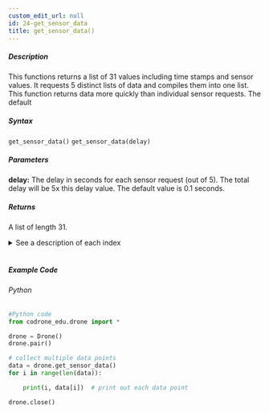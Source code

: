 ```yaml
---
custom_edit_url: null
id: 24-get_sensor_data
title: get_sensor_data()
---
```


##### Description

This functions returns a list of 31 values including time stamps and sensor values. It requests 5 distinct lists of data and compiles them into one list. This function returns data more quickly than individual sensor requests. The default

##### Syntax

```get_sensor_data()```
```get_sensor_data(delay)```

##### Parameters

**delay:** The delay in seconds for each sensor request (out of 5). The total delay will be 5x this delay value. The default value is 0.1 seconds.

##### Returns
A list of length 31.
<details>
  <summary>See a description of each index</summary>
    data[0] Altitude time stamp
    data[1] Temperature	in Celsius
    data[2] Pressure (Pascals)
    data[3] Elevation output from barometer (meters)
    data[4] Height value output from bottom range sensor (meters)
    data[5] Motion data time stamp 
    data[6] acceleration X            Int16	2 Byte	-1568 ~ 1568 (-156.8 ~ 156.8) m/s2 x 10 X
    data[7] acceleration Y            Int16	2 Byte	-1568 ~ 1568 (-156.8 ~ 156.8) m/s2 x 10 Y
    data[8] acceleration Z            Int16   2 Byte	-1568 ~ 1568 (-156.8 ~ 156.8) m/s2 x 10 Z
    data[9] gyroRoll:	Int16	2 Byte	-2000 ~ 2000	degree/second Roll
    data[10] gyroPitch	Int16	2 Byte	-2000 ~ 2000	degree/second Pitch
    data[11] gyroYaw  	Int16	2 Byte	-2000 ~ 2000	degree/second Yaw
    data[12] angleRoll	Int16	2 Byte	-180 ~ 180	degree Roll
    data[13] anglePitch	Int16	2 Byte	-180 ~ 180	degree Pitch
    data[14] angleYaw	Int16	2 Byte	-180 ~ 180	degree Yaw
    data[15] Position data time stamp
    data[16] x	Float32	4 Byte	-	X axis in meters
    data[17] y	Float32	4 Byte	-	Y axis in meters
    data[18] z	Float32	4 Byte	-	z axis in meters
    data[19] Range sensor data time stamp 
    data[20] Front range sensor (millimeters)
    data[21] Bottom range sensor (millimeters)
    data[22] Drone state time stamp 
    data[23] modeSystem	 (system operating mode)
    data[24] modeFlight  (flight controller operating mode)
    data[25] modeControlFlight  (flight control mode)
    data[26] modeMovement  (moving state)
    data[27] headless  (headless setting status)
    data[28] sensorOrientation  (sensor orientation)
    data[29] battery parcentage level
    data[30] current speed setting
</details>
<br>

##### Example Code
###### Python
```python
#Python code
from codrone_edu.drone import *

drone = Drone()
drone.pair()

# collect multiple data points
data = drone.get_sensor_data()
for i in range(len(data)):

    print(i, data[i])  # print out each data point

drone.close()

```